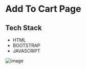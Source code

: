 # Add To Cart Page

## Tech Stack

- HTML
- BOOTSTRAP
- JAVASCRIPT




![image](https://user-images.githubusercontent.com/111624220/202847849-8edfae1c-0469-44ff-9078-9db8148e88bf.png)






